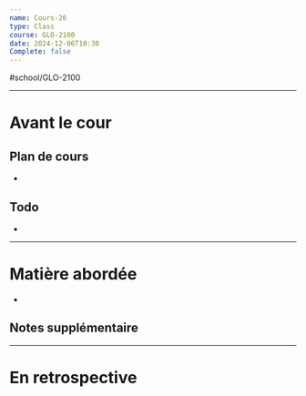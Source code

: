 ```yaml
---
name: Cours-26
type: Class
course: GLO-2100
date: 2024-12-06T10:30
Complete: false
---
```

#school/GLO-2100 
***
# Avant le cour
## Plan de cours
- 

## Todo
- 

---
# Matière abordée

- 

## Notes supplémentaire


---
# En retrospective